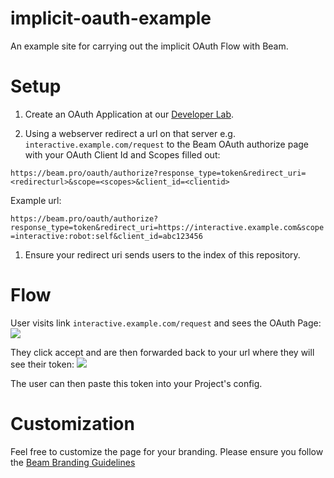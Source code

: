 # implicit-oauth-example
An example site for carrying out the implicit OAuth Flow with Beam.

# Setup
1. Create an OAuth Application at our [Developer Lab](https://beam.pro/lab).

1. Using a webserver redirect a url on that server  e.g. `interactive.example.com/request` to the Beam OAuth authorize page with your OAuth Client Id and Scopes filled out:

  `https://beam.pro/oauth/authorize?response_type=token&redirect_uri=<redirecturl>&scope=<scopes>&client_id=<clientid>`

  Example url:

  `https://beam.pro/oauth/authorize?response_type=token&redirect_uri=https://interactive.example.com&scope=interactive:robot:self&client_id=abc123456`

1. Ensure your redirect uri sends users to the index of this repository.

# Flow

User visits link `interactive.example.com/request` and sees the OAuth Page:
![](images/authorize_box.png)

They click accept and are then forwarded back to your url where they will see their token:
![](images/token.png)

The user can then paste this token into your Project's config.

# Customization

Feel free to customize the page for your branding. Please ensure you follow the [Beam Branding Guidelines](https://github.com/WatchBeam/beam-branding-kit/)
